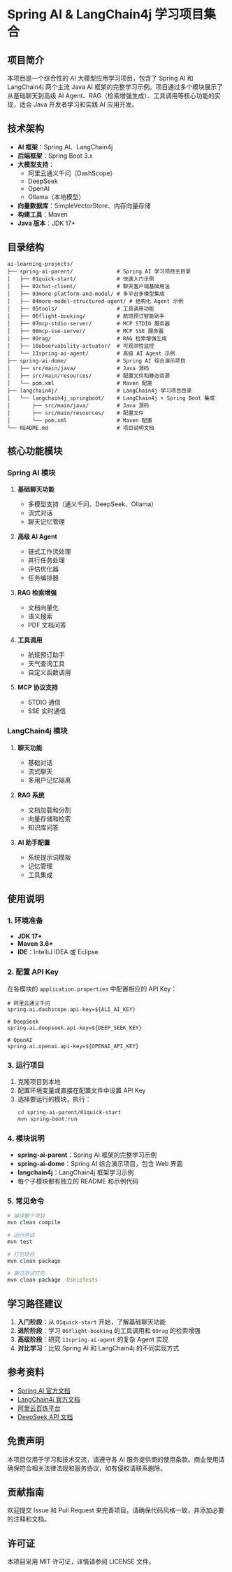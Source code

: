 # Spring AI & LangChain4j 学习项目集合

## 项目简介

本项目是一个综合性的 AI 大模型应用学习项目，包含了 Spring AI 和 LangChain4j 两个主流 Java AI 框架的完整学习示例。项目通过多个模块展示了从基础聊天到高级 AI Agent、RAG（检索增强生成）、工具调用等核心功能的实现，适合 Java 开发者学习和实践 AI 应用开发。

## 技术架构

- **AI 框架**：Spring AI、LangChain4j
- **后端框架**：Spring Boot 3.x
- **大模型支持**：
  - 阿里云通义千问（DashScope）
  - DeepSeek
  - OpenAI
  - Ollama（本地模型）
- **向量数据库**：SimpleVectorStore、内存向量存储
- **构建工具**：Maven
- **Java 版本**：JDK 17+

## 目录结构

```text
ai-learning-projects/
├── spring-ai-parent/              # Spring AI 学习项目主目录
│   ├── 01quick-start/             # 快速入门示例
│   ├── 02chat-client/             # 聊天客户端基础用法
│   ├── 03more-platform-and-model/ # 多平台多模型集成
│   ├── 04more-model-structured-agent/ # 结构化 Agent 示例
│   ├── 05tools/                   # 工具调用功能
│   ├── 06flight-booking/          # 航班预订智能助手
│   ├── 07mcp-stdio-server/        # MCP STDIO 服务器
│   ├── 08mcp-sse-server/          # MCP SSE 服务器
│   ├── 09rag/                     # RAG 检索增强生成
│   ├── 10observability-actuator/  # 可观测性监控
│   └── 11spring-ai-agent/         # 高级 AI Agent 示例
├── spring-ai-dome/                # Spring AI 综合演示项目
│   ├── src/main/java/             # Java 源码
│   ├── src/main/resources/        # 配置文件和静态资源
│   └── pom.xml                    # Maven 配置
├── langchain4j/                   # LangChain4j 学习项目目录
│   └── langchain4j_springboot/    # LangChain4j + Spring Boot 集成
│       ├── src/main/java/         # Java 源码
│       ├── src/main/resources/    # 配置文件
│       └── pom.xml                # Maven 配置
└── README.md                      # 项目说明文档
```

## 核心功能模块

### Spring AI 模块

1. **基础聊天功能**
   - 多模型支持（通义千问、DeepSeek、Ollama）
   - 流式对话
   - 聊天记忆管理

2. **高级 AI Agent**
   - 链式工作流处理
   - 并行任务处理
   - 评估优化器
   - 任务编排器

3. **RAG 检索增强**
   - 文档向量化
   - 语义搜索
   - PDF 文档问答

4. **工具调用**
   - 航班预订助手
   - 天气查询工具
   - 自定义函数调用

5. **MCP 协议支持**
   - STDIO 通信
   - SSE 实时通信

### LangChain4j 模块

1. **聊天功能**
   - 基础对话
   - 流式聊天
   - 多用户记忆隔离

2. **RAG 系统**
   - 文档加载和分割
   - 向量存储和检索
   - 知识库问答

3. **AI 助手配置**
   - 系统提示词模板
   - 记忆管理
   - 工具集成

## 使用说明

### 1. 环境准备

- **JDK 17+**
- **Maven 3.6+**
- **IDE**：IntelliJ IDEA 或 Eclipse

### 2. 配置 API Key

在各模块的 `application.properties` 中配置相应的 API Key：

```properties
# 阿里云通义千问
spring.ai.dashscope.api-key=${ALI_AI_KEY}

# DeepSeek
spring.ai.deepseek.api-key=${DEEP_SEEK_KEY}

# OpenAI
spring.ai.openai.api-key=${OPENAI_API_KEY}
```

### 3. 运行项目

1. 克隆项目到本地
2. 配置环境变量或直接在配置文件中设置 API Key
3. 选择要运行的模块，执行：
   ```bash
   cd spring-ai-parent/01quick-start
   mvn spring-boot:run
   ```

### 4. 模块说明

- **spring-ai-parent**：Spring AI 框架的完整学习示例
- **spring-ai-dome**：Spring AI 综合演示项目，包含 Web 界面
- **langchain4j**：LangChain4j 框架学习示例
- 每个子模块都有独立的 README 和示例代码

### 5. 常见命令

```bash
# 编译整个项目
mvn clean compile

# 运行测试
mvn test

# 打包项目
mvn clean package

# 跳过测试打包
mvn clean package -DskipTests
```

## 学习路径建议

1. **入门阶段**：从 `01quick-start` 开始，了解基础聊天功能
2. **进阶阶段**：学习 `06flight-booking` 的工具调用和 `09rag` 的检索增强
3. **高级阶段**：研究 `11spring-ai-agent` 的复杂 Agent 实现
4. **对比学习**：比较 Spring AI 和 LangChain4j 的不同实现方式

## 参考资料

- [Spring AI 官方文档](https://docs.spring.io/spring-ai/reference/)
- [LangChain4j 官方文档](https://docs.langchain4j.dev/)
- [阿里云百炼平台](https://bailian.console.aliyun.com/)
- [DeepSeek API 文档](https://platform.deepseek.com/api-docs/)

## 免责声明

本项目仅用于学习和技术交流，请遵守各 AI 服务提供商的使用条款。商业使用请确保符合相关法律法规和服务协议，如有侵权请联系删除。

## 贡献指南

欢迎提交 Issue 和 Pull Request 来完善项目。请确保代码风格一致，并添加必要的注释和文档。

## 许可证

本项目采用 MIT 许可证，详情请参阅 LICENSE 文件。
